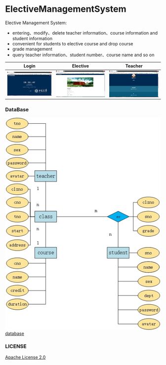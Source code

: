 # ElectiveManagementSystem

Elective Management System:
* entering、modify、delete teacher information、course information and student information
* convenient for students to elective course and drop course
* grade management
* query teacher information、student number、course name and so on

| Login                    | Elective                     | Teacher                         |
|:------------------------------:|:---------------------------------:|:--------------------------------:|
|![](image/login.jpg) | ![](image/select.jpg) | ![](image/teacher.jpg)|

### DataBase
![](image/er.jpg)
[database](db)

### LICENSE
[Apache License 2.0](LICENSE)